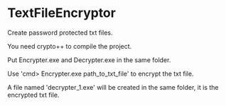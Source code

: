 # TextFileEncryptor
Create password protected txt files.

You need crypto++ to compile the project.

Put Encrypter.exe and Decrypter.exe in the same folder.

Use 'cmd> Encrypter.exe path_to_txt_file' to encrypt the txt file.

A file named 'decrypter_1.exe' will be created in the same folder, it is the encrypted txt file.
